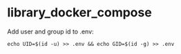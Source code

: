 # library_docker_compose

Add user and group id to .env:
```
echo UID=$(id -u) >> .env && echo GID=$(id -g) >> .env
```
